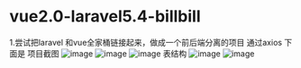 # vue2.0-laravel5.4-billbill
1.尝试把laravel 和vue全家桶链接起来，做成一个前后端分离的项目 通过axios
下面是 项目截图
![image](https://github.com/banshengua/vue2.0-laravel5.4-billbill/raw/master/php2/jietu/detail.png)
![image](https://github.com/banshengua/vue2.0-laravel5.4-billbill/raw/master/php2/jietu/index.png)
![image](https://github.com/banshengua/vue2.0-laravel5.4-billbill/raw/master/php2/jietu/houtai.png)
表结构
![image](https://github.com/banshengua/vue2.0-laravel5.4-billbill/raw/master/php2/jietu/tb_user.png)
![image](https://github.com/banshengua/vue2.0-laravel5.4-billbill/raw/master/php2/jietu/tb_billbill.png)

